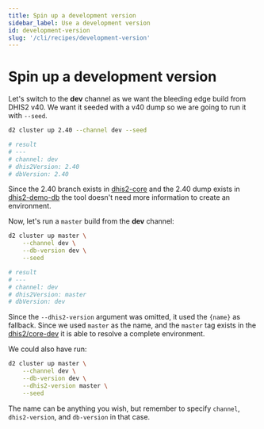 ```yaml
---
title: Spin up a development version
sidebar_label: Use a development version
id: development-version
slug: '/cli/recipes/development-version'
---
```


# Spin up a development version

Let's switch to the **dev** channel as we want the bleeding edge build from DHIS2 v40. We want it seeded with a v40 dump so we are going to run it
with `--seed`.

```bash
d2 cluster up 2.40 --channel dev --seed

# result
# ---
# channel: dev
# dhis2Version: 2.40
# dbVersion: 2.40
```

Since the 2.40 branch exists in [dhis2-core](https://github.com/dhis2/dhis2-core/tree/2.32) and the 2.40 dump exists in [dhis2-demo-db](https://github.com/dhis2/dhis2-demo-db/tree/master/sierra-leone/2.32) the tool doesn't need more information to create an environment.

Now, let's run a `master` build from the **dev** channel:

```bash
d2 cluster up master \
    --channel dev \
    --db-version dev \
    --seed

# result
# ---
# channel: dev
# dhis2Version: master
# dbVersion: dev
```

Since the `--dhis2-version` argument was omitted, it used the `{name}` as fallback. Since we used `master` as the name, and the `master` tag exists in the [dhis2/core-dev](https://cloud.docker.com/u/dhis2/repository/docker/dhis2/core-dev/tags) it is able to resolve a complete environment.

We could also have run:

```bash
d2 cluster up master \
    --channel dev \
    --db-version dev \
    --dhis2-version master \
    --seed
```

The name can be anything you wish, but remember to specify `channel`, `dhis2-version`, and `db-version` in that case.
